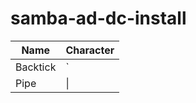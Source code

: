 # samba-ad-dc-install

| Name     | Character |
| ---      | ---       |
| Backtick | `         |
| Pipe     | \|        |
